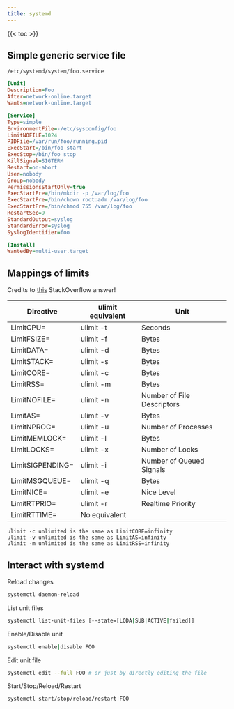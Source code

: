 ```yaml
---
title: systemd
---
```


{{< toc >}}

## Simple generic service file

`/etc/systemd/system/foo.service`

```ini
[Unit]
Description=Foo
After=network-online.target
Wants=network-online.target

[Service]
Type=simple
EnvironmentFile=-/etc/sysconfig/foo
LimitNOFILE=1024
PIDFile=/var/run/foo/running.pid
ExecStart=/bin/foo start
ExecStop=/bin/foo stop
KillSignal=SIGTERM
Restart=on-abort
User=nobody
Group=nobody
PermissionsStartOnly=true
ExecStartPre=/bin/mkdir -p /var/log/foo
ExecStartPre=/bin/chown root:adm /var/log/foo
ExecStartPre=/bin/chmod 755 /var/log/foo
RestartSec=9
StandardOutput=syslog
StandardError=syslog
SyslogIdentifier=foo

[Install]
WantedBy=multi-user.target
```

## Mappings of limits

Credits to [this](https://unix.stackexchange.com/questions/345595/how-to-set-ulimits-on-service-with-systemd/345596#345596) StackOverflow answer!

| Directive        | ulimit equivalent | Unit                       |
| ---------------- | ----------------- | -------------------------- |
| LimitCPU=        | ulimit -t         | Seconds                    |
| LimitFSIZE=      | ulimit -f         | Bytes                      |
| LimitDATA=       | ulimit -d         | Bytes                      |
| LimitSTACK=      | ulimit -s         | Bytes                      |
| LimitCORE=       | ulimit -c         | Bytes                      |
| LimitRSS=        | ulimit -m         | Bytes                      |
| LimitNOFILE=     | ulimit -n         | Number of File Descriptors |
| LimitAS=         | ulimit -v         | Bytes                      |
| LimitNPROC=      | ulimit -u         | Number of Processes        |
| LimitMEMLOCK=    | ulimit -l         | Bytes                      |
| LimitLOCKS=      | ulimit -x         | Number of Locks            |
| LimitSIGPENDING= | ulimit -i         | Number of Queued Signals   |
| LimitMSGQUEUE=   | ulimit -q         | Bytes                      |
| LimitNICE=       | ulimit -e         | Nice Level                 |
| LimitRTPRIO=     | ulimit -r         | Realtime Priority          |
| LimitRTTIME=     | No equivalent     |

```
ulimit -c unlimited is the same as LimitCORE=infinity
ulimit -v unlimited is the same as LimitAS=infinity
ulimit -m unlimited is the same as LimitRSS=infinity
```

## Interact with systemd

Reload changes

```sh
systemctl daemon-reload
```

List unit files

```sh
systemctl list-unit-files [--state=[LODA|SUB|ACTIVE|failed]]
```

Enable/Disable unit

```sh
systemctl enable|disable FOO
```

Edit unit file

```sh
systemctl edit --full FOO # or just by directly editing the file
```

Start/Stop/Reload/Restart

```sh
systemctl start/stop/reload/restart FOO
```
